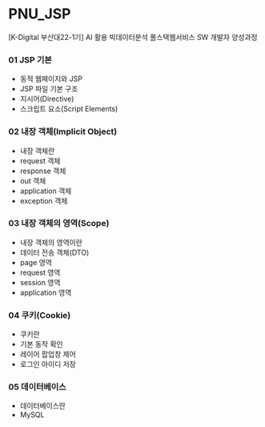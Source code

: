 # PNU_JSP
[K-Digital 부산대22-1기] AI 활용 빅데이터분석 풀스택웹서비스 SW 개발자 양성과정
### 01 JSP 기본
+ 동적 웹페이지와 JSP
+ JSP 파일 기본 구조
+ 지시어(Directive)
+ 스크립트 요소(Script Elements)
### 02 내장 객체(Implicit Object)
+ 내장 객체란
+ request 객체
+ response 객체
+ out 객체
+ application 객체
+ exception 객체
### 03 내장 객체의 영역(Scope)
+ 내장 객체의 영역이란
+ 데이터 전송 객체(DTO)
+ page 영역
+ request 영역
+ session 영역
+ application 영역
### 04 쿠키(Cookie)
+ 쿠키란
+ 기본 동작 확인
+ 레이어 팝업창 제어
+ 로그인 아이디 저장
### 05 데이터베이스
+ 데이터베이스란
+ MySQL

